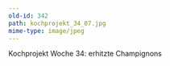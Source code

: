 ```yaml
---
old-id: 342
path: kochprojekt_34_07.jpg
mime-type: image/jpeg
---
```

Kochprojekt Woche 34:
erhitzte Champignons
